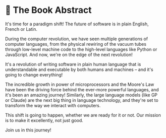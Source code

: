 # 🤍 The Book Abstract


It's time for a paradigm shift! The future of software is in plain English, French or Latin.<!-- .. not Python, JavaScript or C. -->

During the computer revolution, we have seen multiple generations of computer languages, from the physical rewiring of the vacuum tubes through low-level machine code to the high-level languages like Python or JavaScript. And now, we're on the edge of the next revolution!

It's a revolution of writing software in plain human language that is understandable and executable by both humans and machines – and it's going to change everything!


The incredible growth in power of microprocessors and the Moore's Law have been the driving force behind the ever-more powerful languages, and it's been an amazing journey! Similarly, the large language models (like GP or Claude) are the next big thing in language technology, and they're set to transform the way we interact with computers.


This shift is going to happen, whether we are ready for it or not. Our mission is to make it excellently, not just good.

Join us in this journey!


<!--
TODO: !!!!!! Add links
TODO: !!!!!! Change `WHITEPAPER.md` -> `ABSTRACT.md`
-->